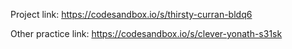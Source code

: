 Project link:
https://codesandbox.io/s/thirsty-curran-bldq6
 
 
Other practice link:
https://codesandbox.io/s/clever-yonath-s31sk
